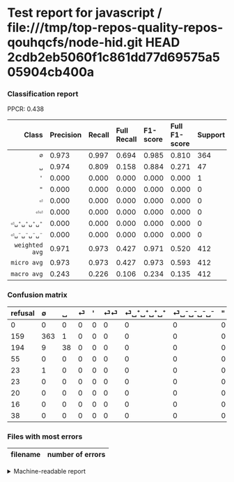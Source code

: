 # Test report for javascript / file:///tmp/top-repos-quality-repos-qouhqcfs/node-hid.git HEAD 2cdb2eb5060f1c861dd77d69575a505904cb400a

### Classification report

PPCR: 0.438

| Class | Precision | Recall | Full Recall | F1-score | Full F1-score | Support | Full Support | PPCR |
|------:|:----------|:-------|:------------|:---------|:---------|:--------|:-------------|:-----|
| `∅` | 0.973| 0.997| 0.694| 0.985| 0.810| 364| 523| 0.696 |
| `␣` | 0.974| 0.809| 0.158| 0.884| 0.271| 47| 241| 0.195 |
| `'` | 0.000| 0.000| 0.000| 0.000| 0.000| 1| 24| 0.042 |
| `"` | 0.000| 0.000| 0.000| 0.000| 0.000| 0| 38| 0.000 |
| `⏎` | 0.000| 0.000| 0.000| 0.000| 0.000| 0| 55| 0.000 |
| `⏎⏎` | 0.000| 0.000| 0.000| 0.000| 0.000| 0| 23| 0.000 |
| `⏎␣⁺␣⁺␣⁺␣⁺` | 0.000| 0.000| 0.000| 0.000| 0.000| 0| 20| 0.000 |
| `⏎␣⁻␣⁻␣⁻␣⁻` | 0.000| 0.000| 0.000| 0.000| 0.000| 0| 16| 0.000 |
| `weighted avg` | 0.971| 0.973| 0.427| 0.971| 0.520| 412| 940| 0.438 |
| `micro avg` | 0.973| 0.973| 0.427| 0.973| 0.593| 412| 940| 0.438 |
| `macro avg` | 0.243| 0.226| 0.106| 0.234| 0.135| 412| 940| 0.438 |

### Confusion matrix

|refusal|  ∅| ␣| ⏎| '| ⏎⏎| ⏎␣⁺␣⁺␣⁺␣⁺| ⏎␣⁻␣⁻␣⁻␣⁻| "| 
|:---|:---|:---|:---|:---|:---|:---|:---|:---|
|0 |0 |0 |0 |0 |0 |0 |0 |0 |
|159 |363 |1 |0 |0 |0 |0 |0 |0 |
|194 |9 |38 |0 |0 |0 |0 |0 |0 |
|55 |0 |0 |0 |0 |0 |0 |0 |0 |
|23 |1 |0 |0 |0 |0 |0 |0 |0 |
|23 |0 |0 |0 |0 |0 |0 |0 |0 |
|20 |0 |0 |0 |0 |0 |0 |0 |0 |
|16 |0 |0 |0 |0 |0 |0 |0 |0 |
|38 |0 |0 |0 |0 |0 |0 |0 |0 |

### Files with most errors

| filename | number of errors|
|:----:|:-----|

<details>
    <summary>Machine-readable report</summary>
```json
{
  "cl_report": {"\"": {"f1-score": 0.0, "precision": 0.0, "recall": 0.0, "support": 0}, "\u0027": {"f1-score": 0.0, "precision": 0.0, "recall": 0.0, "support": 1}, "macro avg": {"f1-score": 0.23359944463727872, "precision": 0.24344366536055545, "recall": 0.22572042319382746, "support": 412}, "micro avg": {"f1-score": 0.9733009708737864, "precision": 0.9733009708737864, "recall": 0.9733009708737864, "support": 412}, "weighted avg": {"f1-score": 0.9711214754855212, "precision": 0.9709615501411226, "recall": 0.9733009708737864, "support": 412}, "\u2205": {"f1-score": 0.9850746268656717, "precision": 0.9731903485254692, "recall": 0.9972527472527473, "support": 364}, "\u23ce": {"f1-score": 0.0, "precision": 0.0, "recall": 0.0, "support": 0}, "\u23ce\u23ce": {"f1-score": 0.0, "precision": 0.0, "recall": 0.0, "support": 0}, "\u23ce\u2423\u207a\u2423\u207a\u2423\u207a\u2423\u207a": {"f1-score": 0.0, "precision": 0.0, "recall": 0.0, "support": 0}, "\u23ce\u2423\u207b\u2423\u207b\u2423\u207b\u2423\u207b": {"f1-score": 0.0, "precision": 0.0, "recall": 0.0, "support": 0}, "\u2423": {"f1-score": 0.8837209302325582, "precision": 0.9743589743589743, "recall": 0.8085106382978723, "support": 47}},
  "cl_report_full": {"\"": {"f1-score": 0.0, "precision": 0.0, "recall": 0.0, "support": 38}, "\u0027": {"f1-score": 0.0, "precision": 0.0, "recall": 0.0, "support": 24}, "macro avg": {"f1-score": 0.13521205357142857, "precision": 0.24344366536055545, "recall": 0.10646862578643797, "support": 940}, "micro avg": {"f1-score": 0.5931952662721894, "precision": 0.9733009708737864, "recall": 0.42659574468085104, "support": 940}, "weighted avg": {"f1-score": 0.5204089095744682, "precision": 0.7912756011695034, "recall": 0.42659574468085104, "support": 940}, "\u2205": {"f1-score": 0.8102678571428572, "precision": 0.9731903485254692, "recall": 0.6940726577437859, "support": 523}, "\u23ce": {"f1-score": 0.0, "precision": 0.0, "recall": 0.0, "support": 55}, "\u23ce\u23ce": {"f1-score": 0.0, "precision": 0.0, "recall": 0.0, "support": 23}, "\u23ce\u2423\u207a\u2423\u207a\u2423\u207a\u2423\u207a": {"f1-score": 0.0, "precision": 0.0, "recall": 0.0, "support": 20}, "\u23ce\u2423\u207b\u2423\u207b\u2423\u207b\u2423\u207b": {"f1-score": 0.0, "precision": 0.0, "recall": 0.0, "support": 16}, "\u2423": {"f1-score": 0.2714285714285714, "precision": 0.9743589743589743, "recall": 0.15767634854771784, "support": 241}},
  "ppcr": 0.43829787234042555
}
```
</details>
